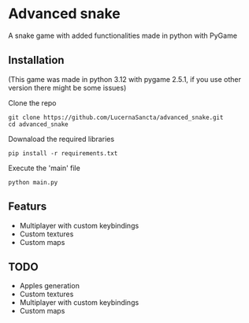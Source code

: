 # Advanced snake

A snake game with added functionalities made in python with PyGame

## Installation
(This game was made in python 3.12 with pygame 2.5.1, if you use other version there might be some issues)

Clone the repo
```
git clone https://github.com/LucernaSancta/advanced_snake.git
cd advanced_snake
```
Downaload the required libraries
```
pip install -r requirements.txt
```
Execute the 'main' file
```
python main.py
```

## Featurs

* Multiplayer with custom keybindings
* Custom textures
* Custom maps

## TODO

* Apples generation
* Custom textures
* Multiplayer with custom keybindings
* Custom maps
